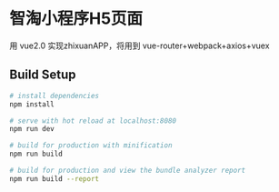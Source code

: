 # 智淘小程序H5页面
用 vue2.0 实现zhixuanAPP，将用到 vue-router+webpack+axios+vuex

## Build Setup

``` bash
# install dependencies
npm install

# serve with hot reload at localhost:8080
npm run dev

# build for production with minification
npm run build

# build for production and view the bundle analyzer report
npm run build --report
```


